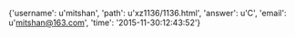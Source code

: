 {'username': u'mitshan', 'path': u'xz1136/1136.html', 'answer': u'C', 'email': u'mitshan@163.com', 'time': '2015-11-30:12:43:52'}
